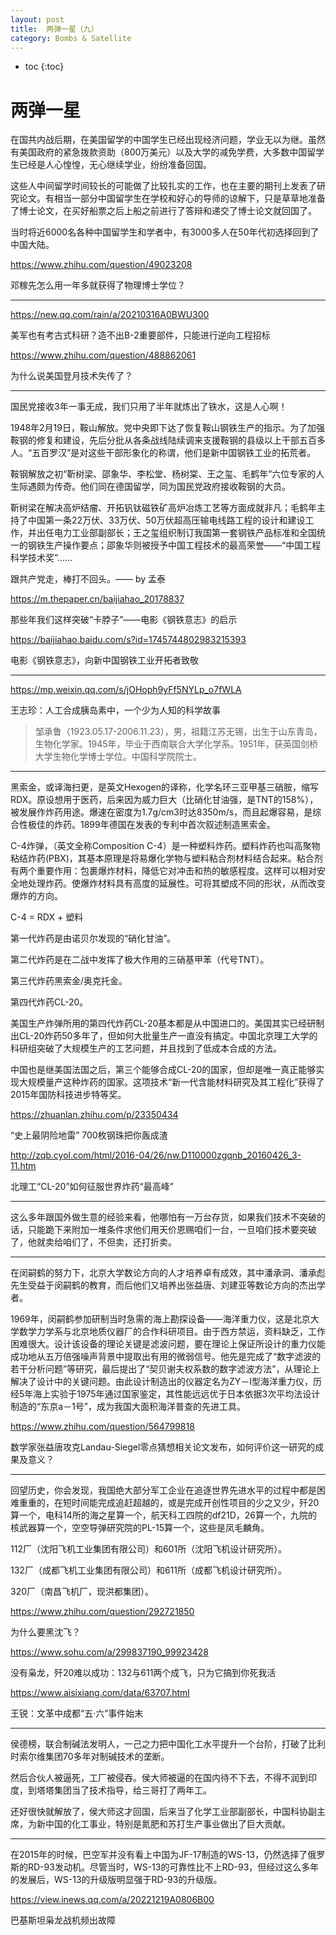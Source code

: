```yaml
---
layout: post
title:  两弹一星（九）
category: Bombs & Satellite 
---
```


* toc
{:toc}

# 两弹一星

在国共内战后期，在美国留学的中国学生已经出现经济问题，学业无以为继。虽然有美国政府的紧急拨款资助（800万美元）以及大学的减免学费，大多数中国留学生已经是人心惶惶，无心继续学业，纷纷准备回国。

这些人中间留学时间较长的可能做了比较扎实的工作，也在主要的期刊上发表了研究论文。有相当一部分中国留学生在学校和好心的导师的谅解下，只是草草地准备了博士论文，在买好船票之后上船之前进行了答辩和递交了博士论文就回国了。

当时将近6000名各种中国留学生和学者中，有3000多人在50年代初选择回到了中国大陆。

https://www.zhihu.com/question/49023208

邓稼先怎么用一年多就获得了物理博士学位？

---

https://new.qq.com/rain/a/20210316A0BWU300

美军也有考古式科研？造不出B-2重要部件，只能进行逆向工程招标

https://www.zhihu.com/question/488862061

为什么说美国登月技术失传了？

---

国民党接收3年一事无成，我们只用了半年就炼出了铁水，这是人心啊！

1948年2月19日，鞍山解放。党中央即下达了恢复鞍山钢铁生产的指示。为了加强鞍钢的修复和建设，先后分批从各条战线陆续调来支援鞍钢的县级以上干部五百多人。“五百罗汉”是对这些干部形象化的称谓，他们是新中国钢铁工业的拓荒者。

鞍钢解放之初“靳树梁、邵象华、李松堂、杨树棠、王之玺、毛鹤年”六位专家的人生际遇颇为传奇。他们同在德国留学，同为国民党政府接收鞍钢的大员。

靳树梁在解决高炉结瘤、开拓钒钛磁铁矿高炉冶炼工艺等方面成就非凡；毛鹤年主持了中国第一条22万伏、33万伏、50万伏超高压输电线路工程的设计和建设工作，并出任电力工业部副部长；王之玺组织制订我国第一套钢铁产品标准和全国统一的钢铁生产操作要点；邵象华则被授予中国工程技术的最高荣誉——“中国工程科学技术奖”……

跟共产党走，棒打不回头。—— by 孟泰

https://m.thepaper.cn/baijiahao_20178837

那些年我们这样突破“卡脖子”——电影《钢铁意志》的启示

https://baijiahao.baidu.com/s?id=1745744802983215393

电影《钢铁意志》，向新中国钢铁工业开拓者致敬

---

https://mp.weixin.qq.com/s/jOHoph9yFf5NYLp_o7fWLA

王志珍：人工合成胰岛素中，一个少为人知的科学故事

>邹承鲁（1923.05.17-2006.11.23），男，祖籍江苏无锡，出生于山东青岛，生物化学家。1945年，毕业于西南联合大学化学系。1951年，获英国剑桥大学生物化学博士学位。中国科学院院士。

---

黑索金，或译海扫更，是英文Hexogen的译称，化学名环三亚甲基三硝胺，缩写RDX。原设想用于医药，后来因为威力巨大（比硝化甘油强，是TNT的158%），被发展作炸药用途。爆速在密度为1.7g/cm3时达8350m/s，而且起爆容易，是综合性极佳的炸药。1899年德国在发表的专利中首次叙述制造黑索金。

C-4炸弹，（英文全称Composition C-4）是一种塑料炸药。塑料炸药也叫高聚物粘结炸药(PBX)，其基本原理是将易爆化学物与塑料粘合剂材料结合起来。粘合剂有两个重要作用：包裹爆炸材料，降低它对冲击和热的敏感程度。这样可以相对安全地处理炸药。使爆炸材料具有高度的延展性。可将其塑成不同的形状，从而改变爆炸的方向。

C-4 = RDX + 塑料

第一代炸药是由诺贝尔发现的“硝化甘油”。

第二代炸药是在二战中发挥了极大作用的三硝基甲苯（代号TNT）。

第三代炸药黑索金/奥克托金。

第四代炸药CL-20。

美国生产炸弹所用的第四代炸药CL-20基本都是从中国进口的。美国其实已经研制出CL-20炸药50多年了，但如何大批量生产一直没有搞定。中国北京理工大学的科研组突破了大规模生产的工艺问题，并且找到了低成本合成的方法。

中国也是继美国法国之后，第三个能够合成CL-20的国家，但却是唯一真正能够实现大规模量产这种炸药的国家。这项技术“新一代含能材料研究及其工程化”获得了2015年国防科技进步特等奖。

https://zhuanlan.zhihu.com/p/23350434

“史上最阴险地雷” 700枚钢珠把你轰成渣

http://zqb.cyol.com/html/2016-04/26/nw.D110000zgqnb_20160426_3-11.htm

北理工“CL-20”如何征服世界炸药“最高峰”

---

这么多年跟国外做生意的经验来看，他哪怕有一万台存货，如果我们技术不突破的话，只能跪下来附加一堆条件求他们用天价恩赐咱们一台，一旦咱们技术要突破了，他就卖给咱们了，不但卖，还打折卖。

---

在闵嗣鹤的努力下，北京大学数论方向的人才培养卓有成效，其中潘承洞、潘承彪先生受益于闵嗣鹤的教育，而后他们又培养出张益唐、刘建亚等数论方向的杰出学者。

1969年，闵嗣鹤参加研制当时急需的海上勘探设备——海洋重力仪，这是北京大学数学力学系与北京地质仪器厂的合作科研项目。由于西方禁运，资料缺乏，工作困难很大。设计该设备的理论关键是滤波问题，要在理论上保证所设计的重力仪能成功地从五万倍强噪声背景中提取出有用的微弱信号。他先是完成了“数字滤波的若干分析问题”等研究，最后提出了“契贝谢夫权系数的数字滤波方法”，从理论上解决了设计中的关键问题。由此设计制造出的仪器定名为ZY－I型海洋重力仪，历经5年海上实验于1975年通过国家鉴定，其性能远远优于日本依据3次平均法设计制造的“东京a－1号”，成为我国大面积海洋普查的先进工具。

https://www.zhihu.com/question/564799818

数学家张益唐攻克Landau-Siegel零点猜想相关论文发布，如何评价这一研究的成果及意义？

---

回望历史，你会发现，我国绝大部分军工企业在追逐世界先进水平的过程中都是困难重重的，在短时间能完成追赶超越的，或是完成开创性项目的少之又少，歼20算一个，电科14所的海之星算一个，航天科工四院的df21D，26算一个，九院的核武器算一个，空空导弹研究院的PL-15算一个，这些是凤毛麟角。

112厂（沈阳飞机工业集团有限公司）和601所（沈阳飞机设计研究所）。

132厂（成都飞机工业集团有限公司）和611所（成都飞机设计研究所）。

320厂（南昌飞机厂，现洪都集团）。

https://www.zhihu.com/question/292721850

为什么要黑沈飞？

https://www.sohu.com/a/299837190_99923428

没有枭龙，歼20难以成功：132与611两个成飞，只为它搞到你死我活 

https://www.aisixiang.com/data/63707.html

王锐：文革中成都“五·六”事件始末

---

侯德榜，联合制碱法发明人，一己之力把中国化工水平提升一个台阶，打破了比利时索尔维集团70多年对制碱技术的垄断。

然后合伙人被逼死，工厂被侵吞。侯大师被逼的在国内待不下去，不得不润到印度，到塔塔集团当了技术指导，给三哥打了两年工。

还好很快就解放了，侯大师这才回国，后来当了化学工业部副部长，中国科协副主席，为新中国的化工事业，特别是氮肥和苏打生产事业做出了巨大贡献。

---

在2015年的时候，巴空军并没有看上中国为JF-17制造的WS-13，仍然选择了俄罗斯的RD-93发动机。尽管当时，WS-13的可靠性比不上RD-93，但经过这么多年的发展后，WS-13的升级版明显强于RD-93的升级版。

https://view.inews.qq.com/a/20221219A0806B00

巴基斯坦枭龙战机频出故障
